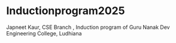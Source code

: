 # Inductionprogram2025
Japneet Kaur, CSE Branch , Induction program of Guru Nanak Dev Engineering College, Ludhiana 
